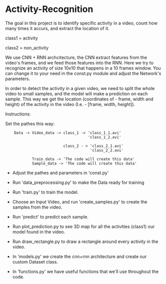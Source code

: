 # Activity-Recognition
The goal in this project is to identify specific activity in a video, count how many times it accurs, and extract the location of it.

class1 = activity

class2 = non_activity

We use CNN + RNN archcitecture, the CNN extract features from the video's frames, and we feed those features into the RNN.
Here we try to recognize an activity of size 10x10 that happens in a 10 frames window.
You can change it to your need in the const.py module and adjust the Network's parameters.

In order to detect the activity in a given video, we need to split the whole video to small samples, and the model will make a prediction on each sample. This way we get the location (coordinates of - frame, width and height) of the activity in the video (I.e. - [frame, width, height]). 


Instructions:

Set the pathes this way:

        Data -> Video_data -> class_1 -> 'class_1_1.avi'
                                         'class_1_2.avi'
        
                              class_2 - > 'class_2_1.avi'
                                          'class_2_2.avi'
        
                Train_data -> 'The code will create this data'                       
                Sample_data -> 'The code will create this data'                       
                      
                                 
- Adjust the pathes and parameters in 'const.py'
- Run 'data_preprocessing.py' to make the Data ready for training
- Run 'train.py' to train the model.
- Choose an Input Video, and run 'create_samples.py' to create the samples from the video.
- Run 'predict' to predict each sample.
- Run plot_prediction.py to see 3D map for all the activities (class1) our model found in the video.
- Run draw_rectangle.py to draw a rectangle around every activity in the video.
                                
  
  
- In 'models.py' we create the cnn+rnn architecture and create our custom Dataset class.
- In 'functions.py' we have useful functions that we'll use throughout the code.
